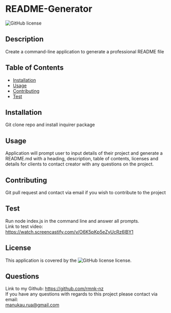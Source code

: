 # README-Generator
  ![GitHub license](https://img.shields.io/badge/license-MIT-blue.svg)
  ## Description
  Create a command-line application to generate a professional README file 

  ## Table of Contents
  - [Installation](#installation)
  - [Usage](#usage)
  - [Contributing](#contributing)
  - [Test](#test)
  
  ## Installation
  Git clone repo and install inquirer package

  ## Usage
  Application will prompt user to input details of their project and generate a README.md with a heading, description, table of contents, licenses and details for clients to contact creator with any questions on the project.

  ## Contributing
  Git pull request and contact via email if you wish to contribute to the project

  ## Test
  Run node index.js in the command line  and answer all prompts.</br>
  Link to test video: https://watch.screencastify.com/v/O6K5pKp5eZyUcRz6lBY1

  ## License
  This application is covered by the ![GitHub license](https://img.shields.io/badge/license-MIT-blue.svg) license.

  ## Questions
  Link to my Github: https://github.com/rmnk-nz </br>
  If you have any questions with regards to this project please contact via email: </br>
  manukau.rua@gmail.com